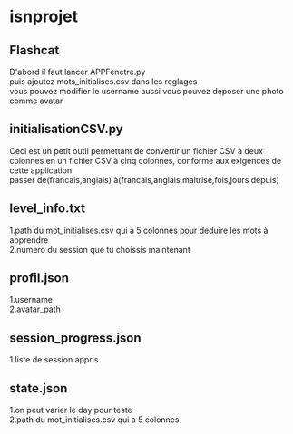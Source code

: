 # isnprojet

## Flashcat
D'abord il faut lancer APPFenetre.py  
puis ajoutez mots_initialises.csv dans les reglages  
vous pouvez modifier le username aussi vous pouvez deposer une photo comme avatar  

## initialisationCSV.py
Ceci est un petit outil permettant de convertir un fichier CSV à deux colonnes en un fichier CSV à cinq colonnes, conforme aux exigences de cette application    
passer de(francais,anglais) à(francais,anglais,maitrise,fois,jours depuis)

## level_info.txt 
1.path du mot_initialises.csv qui a 5 colonnes pour deduire les mots à apprendre  
2.numero du session que tu choissis maintenant  

## profil.json
1.username  
2.avatar_path  

## session_progress.json
1.liste de session appris  

## state.json
1.on peut varier le day pour teste  
2.path du mot_initialises.csv qui a 5 colonnes


